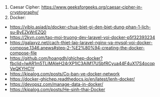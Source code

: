 1. Caesar Cipher: https://www.geeksforgeeks.org/caesar-cipher-in-cryptography/
2. Docker:
- https://viblo.asiad/p/docker-chua-biet-gi-den-biet-dung-phan-1-lich-su-ByEZkWrEZQ0
- https://2kvn.com/tao-moi-truong-dev-laravel-voi-docker-p5f32393234
- https://galaxyz.net/cach-thiet-lap-laravel-nginx-va-mysql-voi-docker-compose.1346.anews#step-2-%E2%80%94-creating-the-docker-compose-file
- https://github.com/hoangdh/ghichep-docker?fbclid=IwAR1m5TLiMAleH24rXP1IC3AiM17USbfRCyua44F4uX17S4ocopVeQKYHClY
- https://kipalog.com/posts/Co-ban-ve-docker-network
- https://docker-ghichep.readthedocs.io/en/latest/lenh-docker/
- https://devopsz.com/manage-data-in-docker/
- https://kipalog.com/posts/He-sinh-thai-Docker
